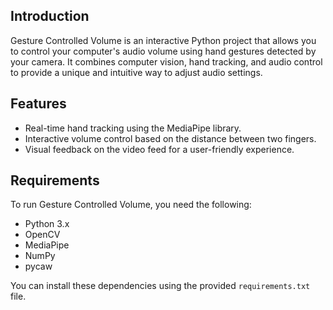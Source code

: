 ## Introduction

Gesture Controlled Volume is an interactive Python project that allows you to control your computer's audio volume using hand gestures detected by your camera. It combines computer vision, hand tracking, and audio control to provide a unique and intuitive way to adjust audio settings.

## Features

- Real-time hand tracking using the MediaPipe library.
- Interactive volume control based on the distance between two fingers.
- Visual feedback on the video feed for a user-friendly experience.

## Requirements

To run Gesture Controlled Volume, you need the following:

- Python 3.x
- OpenCV
- MediaPipe
- NumPy
- pycaw

You can install these dependencies using the provided `requirements.txt` file.